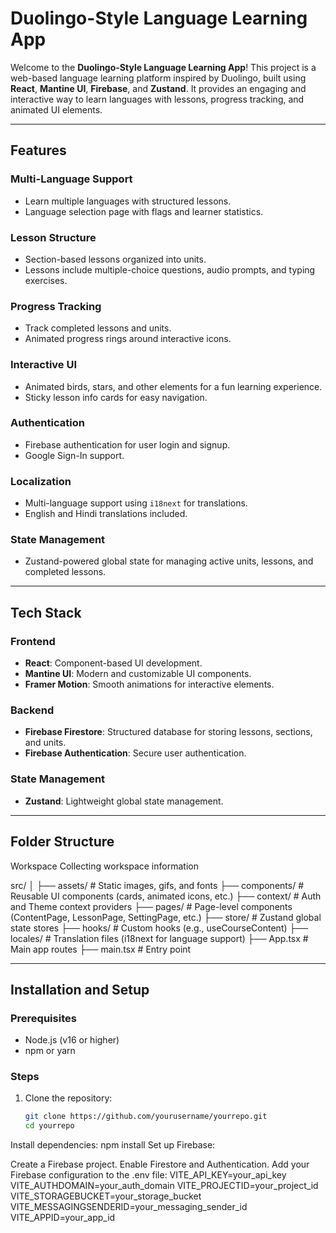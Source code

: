 # Duolingo-Style Language Learning App

Welcome to the **Duolingo-Style Language Learning App**! This project is a web-based language learning platform inspired by Duolingo, built using **React**, **Mantine UI**, **Firebase**, and **Zustand**. It provides an engaging and interactive way to learn languages with lessons, progress tracking, and animated UI elements.

---

## Features

### Multi-Language Support
- Learn multiple languages with structured lessons.
- Language selection page with flags and learner statistics.

###  Lesson Structure
- Section-based lessons organized into units.
- Lessons include multiple-choice questions, audio prompts, and typing exercises.

###  Progress Tracking
- Track completed lessons and units.
- Animated progress rings around interactive icons.

###  Interactive UI
- Animated birds, stars, and other elements for a fun learning experience.
- Sticky lesson info cards for easy navigation.

###  Authentication
- Firebase authentication for user login and signup.
- Google Sign-In support.

### Localization
- Multi-language support using `i18next` for translations.
- English and Hindi translations included.

###  State Management
- Zustand-powered global state for managing active units, lessons, and completed lessons.

---

##  Tech Stack

### Frontend
- **React**: Component-based UI development.
- **Mantine UI**: Modern and customizable UI components.
- **Framer Motion**: Smooth animations for interactive elements.

### Backend
- **Firebase Firestore**: Structured database for storing lessons, sections, and units.
- **Firebase Authentication**: Secure user authentication.

### State Management
- **Zustand**: Lightweight global state management.

---

##  Folder Structure

Workspace
Collecting workspace information

src/ │ ├── assets/ # Static images, gifs, and fonts ├── components/ # Reusable UI components (cards, animated icons, etc.) ├── context/ # Auth and Theme context providers ├── pages/ # Page-level components (ContentPage, LessonPage, SettingPage, etc.) ├── store/ # Zustand global state stores ├── hooks/ # Custom hooks (e.g., useCourseContent) ├── locales/ # Translation files (i18next for language support) ├── App.tsx # Main app routes ├── main.tsx # Entry point


---

## Installation and Setup

### Prerequisites
- Node.js (v16 or higher)
- npm or yarn

### Steps
1. Clone the repository:
   ```bash
   git clone https://github.com/yourusername/yourrepo.git
   cd yourrepo
Install dependencies:
npm install
Set up Firebase:

Create a Firebase project.
Enable Firestore and Authentication.
Add your Firebase configuration to the .env file:
VITE_API_KEY=your_api_key
VITE_AUTHDOMAIN=your_auth_domain
VITE_PROJECTID=your_project_id
VITE_STORAGEBUCKET=your_storage_bucket
VITE_MESSAGINGSENDERID=your_messaging_sender_id
VITE_APPID=your_app_id